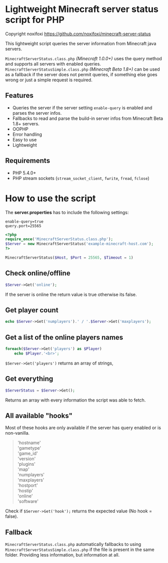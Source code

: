 # Lightweight Minecraft server status script for PHP

Copyright noxifoxi https://github.com/noxifoxi/minecraft-server-status

This lightweight script queries the server information from Minecraft java servers.

``MinecraftServerStatus.class.php`` *(Minecraft 1.0.0+)* uses the query method and supports all servers with enabled queries.
``MinecraftServerStatusSimple.class.php`` *(Minecraft Beta 1.8+)* can be used as a fallback if the server does not permit queries, if something else goes wrong or just a simple request is required.

## Features

* Queries the server if the server setting ``enable-query`` is enabled and parses the server infos.
* Fallbacks to read and parse the build-in server infos from Minecraft Beta 1.8+ servers.
* OOPHP
* Error handling
* Easy to use
* Lightweight

## Requirements

* PHP 5.4.0+
* PHP stream sockets (``stream_socket_client``, ``fwrite``, ``fread``, ``fclose``)

# How to use the script

The **server.properties** has to include the following settings:
```properties
enable-query=true
query.port=25565
```

```php
<?php
require_once('MinecraftServerStatus.class.php');
$Server = new MinecraftServerStatus('example-minecraft-host.com');
?>
```

```php
MinecraftServerStatus($Host, $Port = 25565, $Timeout = 1)
```

## Check online/offline

```php
$Server->Get('online');
```

If the server is online the return value is true otherwise its false.

## Get player count

```php
echo $Server->Get('numplayers').' / '.$Server->Get('maxplayers');
```

## Get a list of the online players names

```php
foreach($Server->Get('players') as $Player)
	echo $Player.'<br>';
```

``$Server->Get('players')`` returns an array of strings,

## Get everything

```php
$ServerStatus = $Server->Get();
```

Returns an array with every information the script was able to fetch.

## All available "hooks"

Most of these hooks are only available if the server has query enabled or is non-vanilla.
> 'hostname'<br>
> 'gametype'<br>
> 'game_id'<br>
> 'version'<br>
> 'plugins'<br>
> 'map'<br>
> 'numplayers'<br>
> 'maxplayers'<br>
> 'hostport'<br>
> 'hostip'<br>
> 'online'<br>
> 'software'<br>

Check if ``$Server->Get('hook');`` returns the expected value (No hook = false).

## Fallback

``MinecraftServerStatus.class.php`` automatically fallbacks to using ``MinecraftServerStatusSimple.class.php`` if the file is present in the same folder. Providing less information, but information at all.
